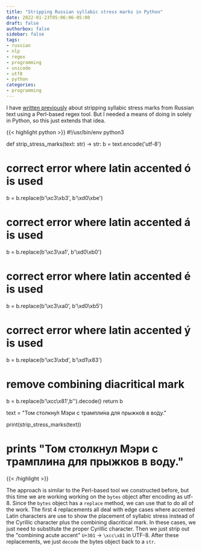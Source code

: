 ```yaml
---
title: "Stripping Russian syllabic stress marks in Python"
date: 2022-01-23T05:06:06-05:00
draft: false
authorbox: false
sidebar: false
tags:
- russian
- nlp
- regex
- programming
- unicode
- utf8
- python
categories:
- programming
---
```

I have [written previously](h/2021/08/04/stripping-russian-stress-marks-from-text-from-the-command-line/) about stripping syllabic stress marks from Russian text using a Perl-based regex tool. But I needed a means of doing in solely in Python, so this just extends that idea.

{{< highlight python >}}
#!/usr/bin/env python3

def strip_stress_marks(text: str) -> str:
   b = text.encode('utf-8')
   # correct error where latin accented ó is used
   b = b.replace(b'\xc3\xb3', b'\xd0\xbe')
   # correct error where latin accented á is used
   b = b.replace(b'\xc3\xa1', b'\xd0\xb0')
   # correct error where latin accented é is used
   b = b.replace(b'\xc3\xa0', b'\xd0\xb5')
   # correct error where latin accented ý is used
   b = b.replace(b'\xc3\xbd', b'\xd1\x83')
   # remove combining diacritical mark
   b = b.replace(b'\xcc\x81',b'').decode()
   return b

text = "Том столкну́л Мэри с трампли́на для прыжко́в в во́ду."

print(strip_stress_marks(text))
# prints "Том столкнул Мэри с трамплина для прыжков в воду."
{{< /highlight >}}

The approach is similar to the Perl-based tool we constructed before, but this time we are working working on the `bytes` object after encoding as utf-8. Since the `bytes` object has a `replace` method, we can use that to do all of the work. The first 4 replacements all deal with edge cases where accented Latin characters are use to show the placement of syllabic stress instead of the Cyrillic character plus the combining diacritical mark. In these cases, we just need to substitute the proper Cyrillic character. Then we just strip out the "combining acute accent" `U+301` → `\xcc\x81` in UTF-8. After these replacements, we just `decode` the bytes object back to a `str`.